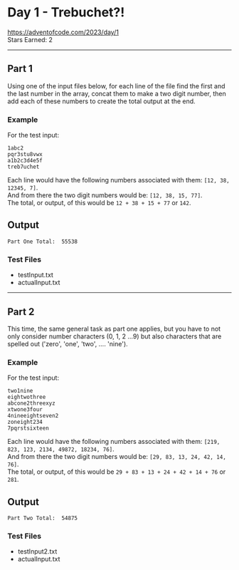 # Day 1 - Trebuchet?!
https://adventofcode.com/2023/day/1 <br>
Stars Earned: 2

---

## Part 1
Using one of the input files below, for each line of the file find the first and the last number in the array, concat them to make a two digit number, then add each of these numbers to create the total output at the end.

### Example
For the test input:
```
1abc2
pqr3stu8vwx
a1b2c3d4e5f
treb7uchet
```
Each line would have the following numbers associated with them: `[12, 38, 12345, 7]`. <br>
And from there the two digit numbers would be: `[12, 38, 15, 77]`. <br>
The total, or output, of this would be `12 + 38 + 15 + 77` or `142`.

## Output
`Part One Total:  55538`

### Test Files
* testInput.txt
* actualInput.txt

---

## Part 2
This time, the same general task as part one applies, but you have to not only consider number characters (0, 1, 2 ...9) but also characters that are spelled out ('zero', 'one', 'two', .... 'nine'). 

### Example
For the test input:
```
two1nine
eightwothree
abcone2threexyz
xtwone3four
4nineeightseven2
zoneight234
7pqrstsixteen
```
Each line would have the following numbers associated with them: `[219, 823, 123, 2134, 49872, 18234, 76]`. <br>
And from there the two digit numbers would be: `[29, 83, 13, 24, 42, 14, 76]`. <br>
The total, or output, of this would be `29 + 83 + 13 + 24 + 42 + 14 + 76` or `281`.

## Output
`Part Two Total:  54875`

### Test Files
* testInput2.txt
* actualInput.txt